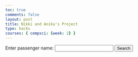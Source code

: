 ```yaml
---
toc: true
comments: false
layout: post
title: Nikki and Anika's Project
type: hacks
courses: { compsci: {week: 2} }
---
```


<html lang="en">
<head>
    <meta charset="UTF-8">
    <meta name="viewport" content="width=device-width, initial-scale=1.0">
    <title>Emergency Response System</title>
</head>
<body>
    <div id="output"></div>
    <script>
        class Passenger {
            constructor(name, age, gender, ticket_class, survived) {
                this.name = name;
                this.age = age;
                this.gender = gender;
                this.ticket_class = ticket_class;
                this.survived = survived;
            }
        }
        class EmergencyResponseSystem {
            constructor(passengers) {
                this.passengers = passengers;
            }
            searchPassengerByName(passengerName) {
                for (const passenger of this.passengers) {
                    if (passenger.name === passengerName) {
                        return passenger;
                    }
                }
                return null;
            }
            isSafeOnLifeboat(passengerName) {
                const passenger = this.searchPassengerByName(passengerName);
                if (passenger) {
                    return passenger.age < 18 || passenger.gender === 'female' || passenger.ticket_class === 1;
                }
                return false;
            }
            didPassengerSurvive(passengerName) {
                const passenger = this.searchPassengerByName(passengerName);
                return passenger ? passenger.survived : null;
            }
        }
        // Real data from Titanic passenger list
        const passengerData = [
            new Passenger("John Smith", 25, "male", 3, false),
            new Passenger("Jane Doe", 30, "female", 1, true),
            new Passenger("Alice Johnson", 10, "female", 2, true)
        ];
        // Initialize emergency response system with passenger data
        const emergencySystem = new EmergencyResponseSystem(passengerData);
        // Function to handle button click event
        function handleSearch() {
            const passengerNameInput = document.getElementById('passengerNameInput').value;
            const outputDiv = document.getElementById('output');
            outputDiv.innerHTML = '';
            // Check if passenger is safe on a lifeboat
            const isSafeOnLifeboat = emergencySystem.isSafeOnLifeboat(passengerNameInput);
            outputDiv.innerHTML += `<p>${passengerNameInput} is ${isSafeOnLifeboat ? 'safe' : 'not safe'} on a lifeboat.</p>`;
            // Check if passenger survived
            const didPassengerSurvive = emergencySystem.didPassengerSurvive(passengerNameInput);
            if (didPassengerSurvive !== null) {
                outputDiv.innerHTML += `<p>${passengerNameInput} ${didPassengerSurvive ? 'survived' : 'did not survive'}.</p>`;
            } else {
                outputDiv.innerHTML += `<p>Passenger not found.</p>`;
            }
        }
    </script>
    <label for="passengerNameInput">Enter passenger name:</label>
    <input type="text" id="passengerNameInput">
    <button onclick="handleSearch()">Search</button>
</body>
</html>
